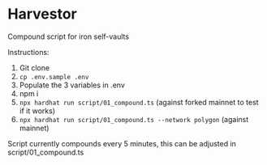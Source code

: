 # Harvestor

Compound script for iron self-vaults

Instructions:
1) Git clone
2) `cp .env.sample .env`
3) Populate the 3 variables in .env
4) npm i
5) `npx hardhat run script/01_compound.ts` (against forked mainnet to test if it works)
6) `npx hardhat run script/01_compound.ts --network polygon` (against mainnet)

Script currently compounds every 5 minutes, this can be adjusted in script/01_compound.ts
